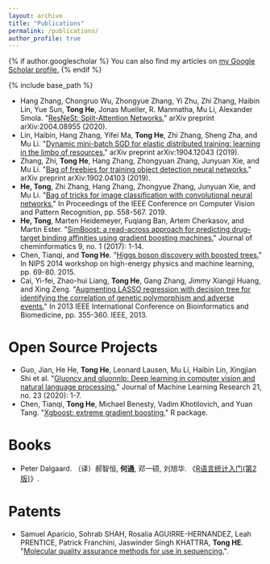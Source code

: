 ```yaml
---
layout: archive
title: "Publications"
permalink: /publications/
author_profile: true
---
```


{% if author.googlescholar %}
  You can also find my articles on <u><a href="{{author.googlescholar}}">my Google Scholar profile</a>.</u>
{% endif %}

{% include base_path %}

- Hang Zhang, Chongruo Wu, Zhongyue Zhang, Yi Zhu, Zhi Zhang, Haibin Lin, Yue Sun, **Tong He**, Jonas Mueller, R. Manmatha, Mu Li, Alexander Smola. "[ResNeSt: Split-Attention Networks.](https://arxiv.org/abs/2004.08955)" arXiv preprint arXiv:2004.08955 (2020).
- Lin, Haibin, Hang Zhang, Yifei Ma, **Tong He**, Zhi Zhang, Sheng Zha, and Mu Li. "[Dynamic mini-batch SGD for elastic distributed training: learning in the limbo of resources.](https://arxiv.org/abs/1904.12043)" arXiv preprint arXiv:1904.12043 (2019).
- Zhang, Zhi, **Tong He**, Hang Zhang, Zhongyuan Zhang, Junyuan Xie, and Mu Li. "[Bag of freebies for training object detection neural networks.](https://arxiv.org/abs/1902.04103)" arXiv preprint arXiv:1902.04103 (2019).
- **He, Tong**, Zhi Zhang, Hang Zhang, Zhongyue Zhang, Junyuan Xie, and Mu Li. "[Bag of tricks for image classification with convolutional neural networks.](http://openaccess.thecvf.com/content_CVPR_2019/html/He_Bag_of_Tricks_for_Image_Classification_with_Convolutional_Neural_Networks_CVPR_2019_paper.html)" In Proceedings of the IEEE Conference on Computer Vision and Pattern Recognition, pp. 558-567. 2019.
- **He, Tong**, Marten Heidemeyer, Fuqiang Ban, Artem Cherkasov, and Martin Ester. "[SimBoost: a read-across approach for predicting drug–target binding affinities using gradient boosting machines.](https://jcheminf.biomedcentral.com/articles/10.1186/s13321-017-0209-z)" Journal of cheminformatics 9, no. 1 (2017): 1-14.
- Chen, Tianqi, and **Tong He**. "[Higgs boson discovery with boosted trees.](http://proceedings.mlr.press/v42/chen14.pdf)" In NIPS 2014 workshop on high-energy physics and machine learning, pp. 69-80. 2015.
- Cai, Yi-fei, Zhao-hui Liang, **Tong He**, Gang Zhang, Jimmy Xiangji Huang, and Xing Zeng. "[Augmenting LASSO regression with decision tree for identifying the correlation of genetic polymorphism and adverse events.](https://ieeexplore.ieee.org/abstract/document/6732518)" In 2013 IEEE International Conference on Bioinformatics and Biomedicine, pp. 355-360. IEEE, 2013.

# Open Source Projects

- Guo, Jian, He He, **Tong He**, Leonard Lausen, Mu Li, Haibin Lin, Xingjian Shi et al. "[Gluoncv and gluonnlp: Deep learning in computer vision and natural language processing.](http://www.jmlr.org/papers/volume21/19-429/19-429.pdf)" Journal of Machine Learning Research 21, no. 23 (2020): 1-7.
- Chen, Tianqi, **Tong He**, Michael Benesty, Vadim Khotilovich, and Yuan Tang. "[Xgboost: extreme gradient boosting.](http://cran.fhcrc.org/web/packages/xgboost/vignettes/xgboost.pdf)" R package.

# Books

- Peter Dalgaard. （译）郝智恒, **何通**, 邓一硕, 刘旭华. 《[R语言统计入门(第2版)](https://book.douban.com/subject/25885941/)》.

# Patents

- Samuel Aparicio, Sohrab SHAH, Rosalia AGUIRRE-HERNANDEZ, Leah PRENTICE, Patrick Franchini, Jaswinder Singh KHATTRA, **Tong HE**. "[Molecular quality assurance methods for use in sequencing.](https://patents.google.com/patent/WO2017051387A1/en)".
